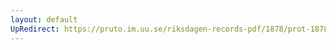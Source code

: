 ```yaml
---
layout: default
UpRedirect: https://pruto.im.uu.se/riksdagen-records-pdf/1878/prot-1878--ak--062.pdf
---
```


